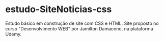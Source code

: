 # estudo-SiteNoticias-css
Estudo básico em construção de site com CSS e HTML. 
Site proposto no curso "Desenvolvimento WEB" por Jamilton Damaceno, na plataforma Udemy.
